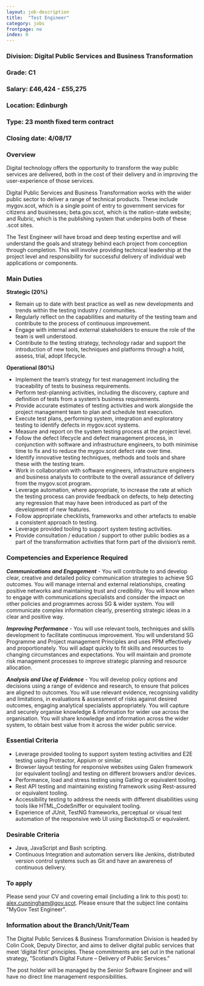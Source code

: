 ```yaml
---
layout: job-description
title:  "Test Engineer"
category: jobs
frontpage: no
index: 0
---
```


### Division: Digital Public Services and Business Transformation
### Grade: C1
### Salary: &pound;46,424 - &pound;55,275
### Location: Edinburgh
### Type: 23 month fixed term contract
### Closing date: 4/08/17

### Overview

Digital technology offers the opportunity to transform the way public services are delivered, both in the cost of their delivery and in improving the user-experience of those services.

Digital Public Services and Business Transformation works with the wider public sector to deliver a range of technical products. These include mygov.scot, which is a single point of entry to government services for citizens and businesses; beta.gov.scot, which is the nation-state website; and Rubric, which is the publishing system that underpins both of these .scot sites.

The Test Engineer will have broad and deep testing expertise and will understand the goals and strategy behind each project from conception through completion. This will involve providing technical leadership at the project level and responsibility for successful delivery of individual web applications or components.

### Main Duties

**Strategic (20%)**

* Remain up to date with best practice as well as new developments and trends within the testing industry / communities.
* Regularly reflect on the capabilities and maturity of the testing team and contribute to the process of continuous improvement.
* Engage with internal and external stakeholders to ensure the role of the team is well understood.
* Contribute to the testing strategy, technology radar and support the introduction of new tools, techniques and platforms through a hold, assess, trial, adopt lifecycle.

**Operational (80%)**

* Implement the team’s strategy for test management including the traceability of tests to business requirements.
* Perform test-planning activities, including the discovery, capture and definition of tests from a system’s business requirements.
* Provide accurate estimates of testing activities and work alongside the project management team to plan and schedule test execution.
* Execute test plans, performing system, integration and exploratory testing to identify defects in mygov.scot systems.
* Measure and report on the system testing process at the project level.
* Follow the defect lifecycle and defect management process, in conjunction with software and infrastructure engineers, to both minimise time to fix and to reduce the mygov.scot defect rate over time.
* Identify innovative testing techniques, methods and tools and share these with the testing team.
* Work in collaboration with software engineers, infrastructure engineers and business analysts to contribute to the overall assurance of delivery from the mygov.scot program.
* Leverage automation, where appropriate, to increase the rate at which the testing process can provide feedback on defects, to help detecting any regression that may have been introduced as part of the development of new features.
* Follow appropriate checklists, frameworks and other artefacts to enable a consistent approach to testing.
* Leverage provided tooling to support system testing activities.
* Provide consultation / education / support to other public bodies as a part of the transformation activities that form part of the division’s remit.

### Competencies and Experience Required

***Communications and Engagement*** - You will contribute to and develop clear, creative and detailed policy communication strategies to achieve SG outcomes. You will manage internal and external relationships, creating positive networks and maintaining trust and credibility. You will know when to engage with communications specialists and consider the impact on other policies and programmes across SG & wider system. You will communicate complex information clearly, presenting strategic ideas in a clear and positive way.

***Improving Performance*** - You will use relevant tools, techniques and skills development to facilitate continuous improvement. You will understand SG Programme and Project management Principles and uses PPM effectively and proportionately. You will adapt quickly to fit skills and resources to changing circumstances and expectations. You will maintain and promote risk management processes to improve strategic planning and resource allocation.

***Analysis and Use of Evidence*** - You will develop policy options and decisions using a range of evidence and research, to ensure that polices are aligned to outcomes. You will use relevant evidence, recognising validity and limitations, in evaluations & assessment of risks against desired outcomes, engaging analytical specialists appropriately. You will capture and securely organise knowledge & information for wider use across the organisation. You will share knowledge and information across the wider system, to obtain best value from it across the wider public service.

### Essential Criteria

* Leverage provided tooling to support system testing activities and E2E testing using Protractor, Appium or similar.
* Browser layout testing for responsive websites using Galen framework (or equivalent tooling) and testing on different browsers and/or devices.
* Performance, load and stress testing using Gatling or equivalent tooling.
* Rest API testing and maintaining existing framework using Rest-assured or equivalent tooling.
* Accessibility testing to address the needs with different disabilities using tools like HTML_CodeSniffer or equivalent tooling.
* Experience of JUnit, TestNG frameworks, perceptual or visual test automation of the responsive web UI using BackstopJS or equivalent.

### Desirable Criteria

* Java, JavaScript and Bash scripting.
* Continuous Integration and automation servers like Jenkins, distributed version control systems such as Git and have an awareness of continuous delivery.

### To apply

Please send your CV and covering email (including a link to this post) to: <a href="mailto:alex.cunningham@gov.scot">alex.cunningham@gov.scot</a>. Please ensure that the subject line contains "MyGov Test Engineer".

### Information about the Branch/Unit/Team

The Digital Public Services & Business Transformation Division is headed by Colin Cook, Deputy Director, and aims to deliver digital public services that meet ‘digital first’ principles. These commitments are set out in the national strategy, “Scotland’s Digital Future – Delivery of Public Services.”

The post holder will be managed by the Senior Software Engineer and will have no direct line management responsibilities.
